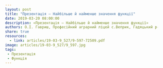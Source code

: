 ```yaml
---
layout: post
title: "Презентація — Найбільше й найменше значення функції"
date: 2019-03-20 08:00:00
description: «Презентація — Найбільше й найменше значення функції»
authors: О.І. Гавриш, Професійний аграрний ліцей с.Веприк, Гадяцький р-н, Полтавська обл.
share: true
resources:
  - link: articles/19-03-9_527/9-597-72509.pdf
image: articles/19-03-9_527/9_597.jpg
tags:
 - Презентація
 - Функція
---
```


